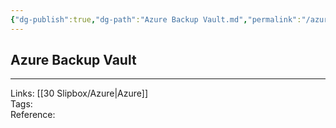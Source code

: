 ```yaml
---
{"dg-publish":true,"dg-path":"Azure Backup Vault.md","permalink":"/azure-backup-vault/","tags":["notes"]}
---
```



## Azure Backup Vault

---

Links: [[30 Slipbox/Azure\|Azure]]  
Tags:  
Reference:

